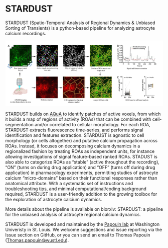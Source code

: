 # STARDUST
STARDUST (Spatio-Temporal Analysis of Regional Dynamics &amp; Unbiased Sorting of Transients) is a python-based pipeline for analyzing astrocyte calcium recordings. 

![STARDUST workflow](workflow.png)

STARDUST builds on [AQuA](https://github.com/yu-lab-vt/AQuA/) to identify patches of active voxels, from which it builds a map of regions of activity (ROAs) that can be combined with cell-segmentation and/or correlated to cellular morphology. For each ROA, STARDUST extracts fluorescence time-series, and performs signal identification and features extraction. STARDUST is agnostic to cell morphology (or cells altogether) and putative calcium propagation across ROAs. Instead, it focuses on decomposing calcium dynamics in a regionalized fashion by treating ROAs as independent units, for instance allowing investigations of signal feature-based ranked ROAs. STADUST is also able to categorize ROAs as “stable” (active throughout the recording), “ON” (turns on during drug application) and “OFF” (turns off during drug application) in pharmacology experiments, permitting studies of astrocyte calcium “micro-domains” based on their functional responses rather than anatomical attribute. With a systematic set of instructions and troubleshooting tips, and minimal computational/coding background required, STARDUST is a user-friendly addition to the growing toolbox for the exploration of astrocyte calcium dynamics.

More details about the pipeline is available on biorxiv: STARDUST: a pipeline for the unbiased analysis of astrocyte regional calcium dynamics. 

STARDUST is developed and maintained by the [Papouin lab](https://sites.wustl.edu/papouinlab/) at Washington Univeristy in St. Louis. We welcome suggestions and issue reporting via the Issue section on GitHub, or you can send an email to Thomas Papouin (Thomas.papouin@wustl.edu). 
